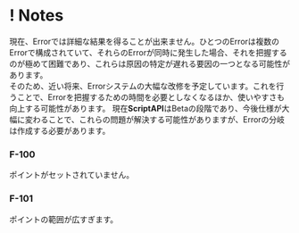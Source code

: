 # ! Notes
現在、Errorでは詳細な結果を得ることが出来ません。ひとつのErrorは複数のErrorで構成されていて、それらのErrorが同時に発生した場合、それを把握するのが極めて困難であり、これらは原因の特定が遅れる要因の一つとなる可能性があります。<br>
そのため、近い将来、Errorシステムの大幅な改修を予定しています。これを行うことで、Errorを把握するための時間を必要としなくなるほか、使いやすさも向上する可能性があります。
現在**ScriptAPI**はBetaの段階であり、今後仕様が大幅に変わることで、これらの問題が解決する可能性がありますが、Errorの分岐は作成する必要があります。

### F-100
ポイントがセットされていません。

### F-101
ポイントの範囲が広すぎます。
